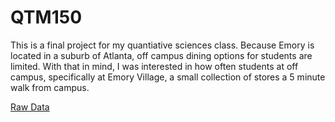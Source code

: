 # QTM150
This is a final project for my quantiative sciences class. Because Emory is located in a suburb of Atlanta, 
off campus dining options for students are limited. With that in mind, I was interested in how often students at off campus,
specifically at Emory Village, a small collection of stores a 5 minute walk from campus. 


[Raw Data](https://github.com/antzwong/QTM150/blob/master/Data.csv)

